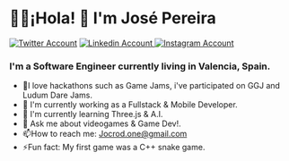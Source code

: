 # 👨‍💻¡Hola! 👋 I'm José Pereira
[![Twitter Account](https://img.shields.io/badge/Twitter-1DA1F2?style=for-the-badge&logo=twitter&logoColor=white)](https://www.twitter.com/jocrod1)
[![Linkedin Account](https://img.shields.io/badge/LinkedIn-0077B5?style=for-the-badge&logo=linkedin&logoColor=white)
](https://www.linkedin.com/in/jose-arturo-5695921a1/)
[
![Instagram Account](https://img.shields.io/badge/Instagram-E4405F?style=for-the-badge&logo=instagram&logoColor=white)
](https://www.instagram.com/jocrod1)
### I'm a Software Engineer currently living in Valencia, Spain.

 - 👾I love hackathons such as Game Jams, i've participated on GGJ and Ludum Dare Jams.
 - 🔭 I'm currently working as a Fullstack & Mobile Developer.
 - 🌱 I'm currently learning Three.js & A.I.
 - 💬 Ask me about videogames & Game Dev!.
 - 📫How to reach me: Jocrod.one@gmail.com
 - ⚡️Fun fact: My first game was a C++ snake game.
